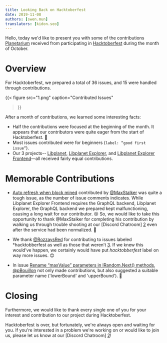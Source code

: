 ```yaml
---
title: Looking Back on Hacktoberfest
date: 2019-11-08
authors: [swen.mun]
translators: [kidon.seo]
---
```


Hello, today we'd like to present you with some of the contributions [Planetarium] received from participating in [Hacktoberfest] during the month of October.


# Overview

For Hacktoberfest, we prepared a total of 36 issues, and 15 were handled through contributions.

{{<
figure
  src="1.png"
  caption="Contributed Issues"
>}}

After a month of contributions, we learned some interesting facts:

- Half the contributions were focused at the beginning of the month. It appears that our contributors were quite eager from the start of Hacktoberfest. 🏃
- Most issues contributed were for beginners (`label: “good first issue”`).
- Our 3 projects-- [Libplanet], [Libplanet Explorer], and [Libplanet Explorer Frontend]—all received fairly equal contributions.


# Memorable Contributions

- [Auto refresh when block mined][planetarium/libplanet-explorer-frontend#37] contributed by [@MaxStalker] was quite a tough issue, as the number of issue comments indicates. While Libplanet Explorer Frontend requires the GraphQL backend, Libplanet Explorer, the GraphQL backend we prepared kept malfunctioning, causing a long wait for our contributor. 😢 So, we would like to take this opportunity to thank @MaxStalker for completing his contribution by walking us through trouble shooting at our [Discord Chatroom] [2] even after the service had been normalized. 🙇

- We thank [@RozzaysRed] for contributing to issues labeled *hacktobberfest as well as those that weren’t [3]. If we knew this would’ve happen, we certainly would have put *hacktobberfest* label on way more issues. 😊

- In issue [Rename “maxValue” parameters in IRandom.Next() methods][planetarium/libplanet#555], [@pBouillon] not only made contributions, but also suggested a suitable parameter name ('lowerBound' and 'upperBound'). 💬


# Closing

Furthermore, we would like to thank every single one of you for your interest and contribution to our project during Hacktoberfest.

Hacktoberfest is over, but fortunately, we're always open and waiting for you. If you're interested in a problem we're working on or would like to join us, please let us know at our [Discord Chatroom] [2]!


[Planetarium]: https://planetariumhq.com
[Hacktoberfest]: https://hacktoberfest.digitalocean.com/
[Libplanet]: https://github.com/planetarium/libplanet/
[Libplanet Explorer]: https://github.com/planetarium/libplanet-explorer/
[Libplanet Explorer Frontend]: https://github.com/planetarium/libplanet-explorer-frontend/
[planetarium/libplanet-explorer-frontend#37]: https://github.com/planetarium/libplanet-explorer-frontend/issues/37
[planetarium/libplanet#555]: https://github.com/planetarium/libplanet/issues/555
[@MaxStalker]: https://github.com/MaxStalker
[@RozzaysRed]: https://github.com/RozzaysRed
[@pBouillon]: https://github.com/pBouillon
[1]: https://github.com/issues?page=2&q=archived%3Afalse+label%3Ahacktoberfest+org%3Aplanetarium+updated%3A%3C%3D2019-11-01&utf8=%E2%9C%93
[2]: https://discord.gg/planetarium
[3]: https://github.com/issues?q=assignee%3ARozzaysRed+is%3Aclosed
